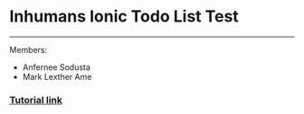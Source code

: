 # Inhumans Ionic Todo List Test
----
Members:
- Anfernee Sodusta
- Mark Lexther Ame


### [Tutorial link](https://www.sitepoint.com/building-simple-app-using-ionic-advanced-html5-mobile-app-framework/)
